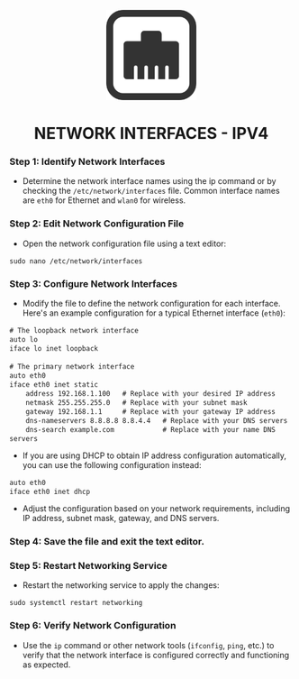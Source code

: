 <p align="center">
  <a href="https://github.com/Diogo-Rego/EuroSkills.2023/tree/main/Module-A/NETWORK%20INTERFACES%20-%20OK#network-interfaces---ipv4">
    <img src="../img/wired-network.png" alt="NETWORK INTERFACES - IPV4" width="160" height="160">
  </a>
  <h1 align="center">NETWORK INTERFACES - IPV4</h1>
</p>

### Step 1: Identify Network Interfaces

- Determine the network interface names using the ip command or by checking the ``/etc/network/interfaces`` file. Common interface names are ``eth0`` for Ethernet and ``wlan0`` for wireless.

### Step 2: Edit Network Configuration File

- Open the network configuration file using a text editor:

```
sudo nano /etc/network/interfaces
```

### Step 3: Configure Network Interfaces

- Modify the file to define the network configuration for each interface. Here's an example configuration for a typical Ethernet interface (``eth0``):

```
# The loopback network interface
auto lo
iface lo inet loopback

# The primary network interface
auto eth0
iface eth0 inet static
    address 192.168.1.100   # Replace with your desired IP address
    netmask 255.255.255.0   # Replace with your subnet mask
    gateway 192.168.1.1     # Replace with your gateway IP address
    dns-nameservers 8.8.8.8 8.8.4.4   # Replace with your DNS servers
    dns-search example.com            # Replace with your name DNS servers
```

- If you are using DHCP to obtain IP address configuration automatically, you can use the following configuration instead:

```
auto eth0
iface eth0 inet dhcp
```

- Adjust the configuration based on your network requirements, including IP address, subnet mask, gateway, and DNS servers.

### Step 4: Save the file and exit the text editor.

### Step 5: Restart Networking Service

- Restart the networking service to apply the changes:

```
sudo systemctl restart networking
```

### Step 6: Verify Network Configuration

- Use the ``ip`` command or other network tools (``ifconfig``, ``ping``, etc.) to verify that the network interface is configured correctly and functioning as expected.